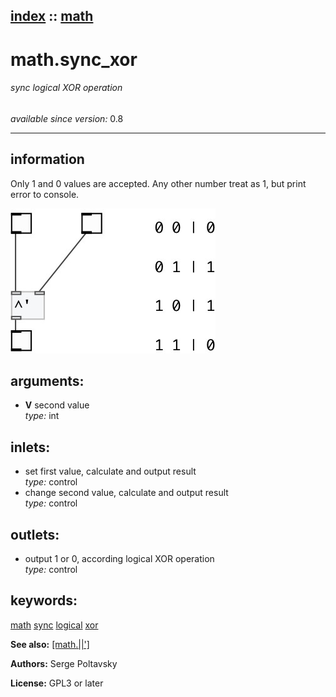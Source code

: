 [index](index.html) :: [math](category_math.html)
---

# math.sync_xor

###### sync logical XOR operation

*available since version:* 0.8

---


## information
Only 1 and 0 values are accepted. Any other number treat as 1, but print error to
            console.



[![example](../examples/img/math.sync_xor.jpg)](../examples/pd/math.sync_xor.pd)



## arguments:

* **V**
second value<br>
_type:_ int<br>







## inlets:

* set first value, calculate and output result<br>
_type:_ control
* change second value, calculate and output result<br>
_type:_ control



## outlets:

* output 1 or 0, according logical XOR operation<br>
_type:_ control



## keywords:

[math](keywords/math.html)
[sync](keywords/sync.html)
[logical](keywords/logical.html)
[xor](keywords/xor.html)



**See also:**
[\[math.||&#39;\]](math.%7C%7C%27.html)




**Authors:** Serge Poltavsky




**License:** GPL3 or later






